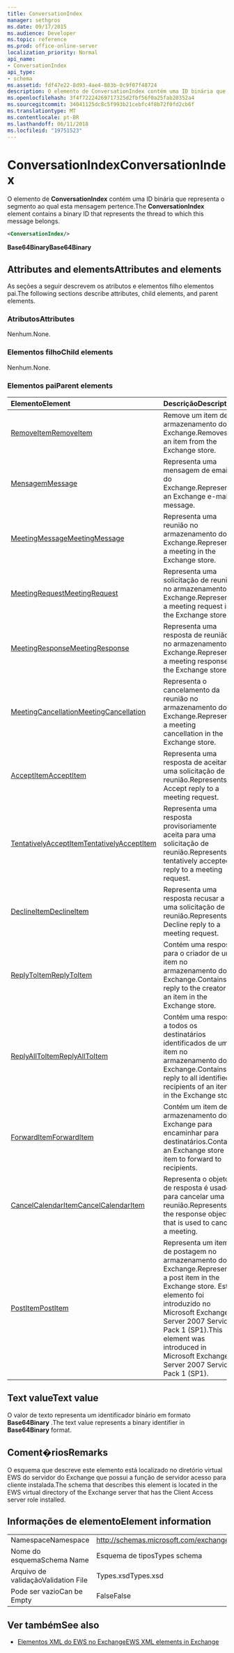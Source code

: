 ```yaml
---
title: ConversationIndex
manager: sethgros
ms.date: 09/17/2015
ms.audience: Developer
ms.topic: reference
ms.prod: office-online-server
localization_priority: Normal
api_name:
- ConversationIndex
api_type:
- schema
ms.assetid: fdf47e22-8d93-4ae4-883b-0c9f07f48724
description: O elemento de ConversationIndex contém uma ID binária que representa o segmento ao qual esta mensagem pertence.
ms.openlocfilehash: 3f4f72224269717325d2fbf56f0a25fab20352a4
ms.sourcegitcommit: 34041125dc8c5f993b21cebfc4f8b72f0fd2cb6f
ms.translationtype: MT
ms.contentlocale: pt-BR
ms.lasthandoff: 06/11/2018
ms.locfileid: "19751523"
---
```

# <a name="conversationindex"></a><span data-ttu-id="7f40a-103">ConversationIndex</span><span class="sxs-lookup"><span data-stu-id="7f40a-103">ConversationIndex</span></span>

<span data-ttu-id="7f40a-104">O elemento de **ConversationIndex** contém uma ID binária que representa o segmento ao qual esta mensagem pertence.</span><span class="sxs-lookup"><span data-stu-id="7f40a-104">The **ConversationIndex** element contains a binary ID that represents the thread to which this message belongs.</span></span> 
  
```xml
<ConversationIndex/>
```

 <span data-ttu-id="7f40a-105">**Base64Binary**</span><span class="sxs-lookup"><span data-stu-id="7f40a-105">**Base64Binary**</span></span>
## <a name="attributes-and-elements"></a><span data-ttu-id="7f40a-106">Attributes and elements</span><span class="sxs-lookup"><span data-stu-id="7f40a-106">Attributes and elements</span></span>

<span data-ttu-id="7f40a-107">As seções a seguir descrevem os atributos e elementos filho elementos pai.</span><span class="sxs-lookup"><span data-stu-id="7f40a-107">The following sections describe attributes, child elements, and parent elements.</span></span>
  
### <a name="attributes"></a><span data-ttu-id="7f40a-108">Atributos</span><span class="sxs-lookup"><span data-stu-id="7f40a-108">Attributes</span></span>

<span data-ttu-id="7f40a-109">Nenhum.</span><span class="sxs-lookup"><span data-stu-id="7f40a-109">None.</span></span>
  
### <a name="child-elements"></a><span data-ttu-id="7f40a-110">Elementos filho</span><span class="sxs-lookup"><span data-stu-id="7f40a-110">Child elements</span></span>

<span data-ttu-id="7f40a-111">Nenhum.</span><span class="sxs-lookup"><span data-stu-id="7f40a-111">None.</span></span>
  
### <a name="parent-elements"></a><span data-ttu-id="7f40a-112">Elementos pai</span><span class="sxs-lookup"><span data-stu-id="7f40a-112">Parent elements</span></span>

|<span data-ttu-id="7f40a-113">**Elemento**</span><span class="sxs-lookup"><span data-stu-id="7f40a-113">**Element**</span></span>|<span data-ttu-id="7f40a-114">**Descrição**</span><span class="sxs-lookup"><span data-stu-id="7f40a-114">**Description**</span></span>|
|:-----|:-----|
|[<span data-ttu-id="7f40a-115">RemoveItem</span><span class="sxs-lookup"><span data-stu-id="7f40a-115">RemoveItem</span></span>](removeitem.md) <br/> |<span data-ttu-id="7f40a-116">Remove um item de armazenamento do Exchange.</span><span class="sxs-lookup"><span data-stu-id="7f40a-116">Removes an item from the Exchange store.</span></span>  <br/> |
|[<span data-ttu-id="7f40a-117">Mensagem</span><span class="sxs-lookup"><span data-stu-id="7f40a-117">Message</span></span>](message-ex15websvcsotherref.md) <br/> |<span data-ttu-id="7f40a-118">Representa uma mensagem de email do Exchange.</span><span class="sxs-lookup"><span data-stu-id="7f40a-118">Represents an Exchange e-mail message.</span></span>  <br/> |
|[<span data-ttu-id="7f40a-119">MeetingMessage</span><span class="sxs-lookup"><span data-stu-id="7f40a-119">MeetingMessage</span></span>](meetingmessage.md) <br/> |<span data-ttu-id="7f40a-120">Representa uma reunião no armazenamento do Exchange.</span><span class="sxs-lookup"><span data-stu-id="7f40a-120">Represents a meeting in the Exchange store.</span></span>  <br/> |
|[<span data-ttu-id="7f40a-121">MeetingRequest</span><span class="sxs-lookup"><span data-stu-id="7f40a-121">MeetingRequest</span></span>](meetingrequest.md) <br/> |<span data-ttu-id="7f40a-122">Representa uma solicitação de reunião no armazenamento do Exchange.</span><span class="sxs-lookup"><span data-stu-id="7f40a-122">Represents a meeting request in the Exchange store.</span></span>  <br/> |
|[<span data-ttu-id="7f40a-123">MeetingResponse</span><span class="sxs-lookup"><span data-stu-id="7f40a-123">MeetingResponse</span></span>](meetingresponse.md) <br/> |<span data-ttu-id="7f40a-124">Representa uma resposta de reunião no armazenamento do Exchange.</span><span class="sxs-lookup"><span data-stu-id="7f40a-124">Represents a meeting response in the Exchange store.</span></span>  <br/> |
|[<span data-ttu-id="7f40a-125">MeetingCancellation</span><span class="sxs-lookup"><span data-stu-id="7f40a-125">MeetingCancellation</span></span>](meetingcancellation.md) <br/> |<span data-ttu-id="7f40a-126">Representa o cancelamento da reunião no armazenamento do Exchange.</span><span class="sxs-lookup"><span data-stu-id="7f40a-126">Represents a meeting cancellation in the Exchange store.</span></span>  <br/> |
|[<span data-ttu-id="7f40a-127">AcceptItem</span><span class="sxs-lookup"><span data-stu-id="7f40a-127">AcceptItem</span></span>](acceptitem.md) <br/> |<span data-ttu-id="7f40a-128">Representa uma resposta de aceitar a uma solicitação de reunião.</span><span class="sxs-lookup"><span data-stu-id="7f40a-128">Represents an Accept reply to a meeting request.</span></span>  <br/> |
|[<span data-ttu-id="7f40a-129">TentativelyAcceptItem</span><span class="sxs-lookup"><span data-stu-id="7f40a-129">TentativelyAcceptItem</span></span>](tentativelyacceptitem.md) <br/> |<span data-ttu-id="7f40a-130">Representa uma resposta provisoriamente aceita para uma solicitação de reunião.</span><span class="sxs-lookup"><span data-stu-id="7f40a-130">Represents a tentatively accepted reply to a meeting request.</span></span>  <br/> |
|[<span data-ttu-id="7f40a-131">DeclineItem</span><span class="sxs-lookup"><span data-stu-id="7f40a-131">DeclineItem</span></span>](declineitem.md) <br/> |<span data-ttu-id="7f40a-132">Representa uma resposta recusar a uma solicitação de reunião.</span><span class="sxs-lookup"><span data-stu-id="7f40a-132">Represents a Decline reply to a meeting request.</span></span>  <br/> |
|[<span data-ttu-id="7f40a-133">ReplyToItem</span><span class="sxs-lookup"><span data-stu-id="7f40a-133">ReplyToItem</span></span>](replytoitem.md) <br/> |<span data-ttu-id="7f40a-134">Contém uma resposta para o criador de um item no armazenamento do Exchange.</span><span class="sxs-lookup"><span data-stu-id="7f40a-134">Contains a reply to the creator of an item in the Exchange store.</span></span>  <br/> |
|[<span data-ttu-id="7f40a-135">ReplyAllToItem</span><span class="sxs-lookup"><span data-stu-id="7f40a-135">ReplyAllToItem</span></span>](replyalltoitem.md) <br/> |<span data-ttu-id="7f40a-136">Contém uma resposta a todos os destinatários identificados de um item no armazenamento do Exchange.</span><span class="sxs-lookup"><span data-stu-id="7f40a-136">Contains a reply to all identified recipients of an item in the Exchange store.</span></span>  <br/> |
|[<span data-ttu-id="7f40a-137">ForwardItem</span><span class="sxs-lookup"><span data-stu-id="7f40a-137">ForwardItem</span></span>](forwarditem.md) <br/> |<span data-ttu-id="7f40a-138">Contém um item de armazenamento do Exchange para encaminhar para destinatários.</span><span class="sxs-lookup"><span data-stu-id="7f40a-138">Contains an Exchange store item to forward to recipients.</span></span>  <br/> |
|[<span data-ttu-id="7f40a-139">CancelCalendarItem</span><span class="sxs-lookup"><span data-stu-id="7f40a-139">CancelCalendarItem</span></span>](cancelcalendaritem.md) <br/> |<span data-ttu-id="7f40a-140">Representa o objeto de resposta é usado para cancelar uma reunião.</span><span class="sxs-lookup"><span data-stu-id="7f40a-140">Represents the response object that is used to cancel a meeting.</span></span>  <br/> |
|[<span data-ttu-id="7f40a-141">PostItem</span><span class="sxs-lookup"><span data-stu-id="7f40a-141">PostItem</span></span>](postitem.md) <br/> |<span data-ttu-id="7f40a-142">Representa um item de postagem no armazenamento do Exchange.</span><span class="sxs-lookup"><span data-stu-id="7f40a-142">Represents a post item in the Exchange store.</span></span> <span data-ttu-id="7f40a-143">Este elemento foi introduzido no Microsoft Exchange Server 2007 Service Pack 1 (SP1).</span><span class="sxs-lookup"><span data-stu-id="7f40a-143">This element was introduced in Microsoft Exchange Server 2007 Service Pack 1 (SP1).</span></span>  <br/> |
   
## <a name="text-value"></a><span data-ttu-id="7f40a-144">Text value</span><span class="sxs-lookup"><span data-stu-id="7f40a-144">Text value</span></span>

<span data-ttu-id="7f40a-145">O valor de texto representa um identificador binário em formato **Base64Binary** .</span><span class="sxs-lookup"><span data-stu-id="7f40a-145">The text value represents a binary identifier in **Base64Binary** format.</span></span> 
  
## <a name="remarks"></a><span data-ttu-id="7f40a-146">Coment�rios</span><span class="sxs-lookup"><span data-stu-id="7f40a-146">Remarks</span></span>

<span data-ttu-id="7f40a-147">O esquema que descreve este elemento está localizado no diretório virtual EWS do servidor do Exchange que possui a função de servidor acesso para cliente instalada.</span><span class="sxs-lookup"><span data-stu-id="7f40a-147">The schema that describes this element is located in the EWS virtual directory of the Exchange server that has the Client Access server role installed.</span></span>
  
## <a name="element-information"></a><span data-ttu-id="7f40a-148">Informações de elemento</span><span class="sxs-lookup"><span data-stu-id="7f40a-148">Element information</span></span>

|||
|:-----|:-----|
|<span data-ttu-id="7f40a-149">Namespace</span><span class="sxs-lookup"><span data-stu-id="7f40a-149">Namespace</span></span>  <br/> |http://schemas.microsoft.com/exchange/services/2006/types  <br/> |
|<span data-ttu-id="7f40a-150">Nome do esquema</span><span class="sxs-lookup"><span data-stu-id="7f40a-150">Schema Name</span></span>  <br/> |<span data-ttu-id="7f40a-151">Esquema de tipos</span><span class="sxs-lookup"><span data-stu-id="7f40a-151">Types schema</span></span>  <br/> |
|<span data-ttu-id="7f40a-152">Arquivo de validação</span><span class="sxs-lookup"><span data-stu-id="7f40a-152">Validation File</span></span>  <br/> |<span data-ttu-id="7f40a-153">Types.xsd</span><span class="sxs-lookup"><span data-stu-id="7f40a-153">Types.xsd</span></span>  <br/> |
|<span data-ttu-id="7f40a-154">Pode ser vazio</span><span class="sxs-lookup"><span data-stu-id="7f40a-154">Can be Empty</span></span>  <br/> |<span data-ttu-id="7f40a-155">False</span><span class="sxs-lookup"><span data-stu-id="7f40a-155">False</span></span>  <br/> |
   
## <a name="see-also"></a><span data-ttu-id="7f40a-156">Ver também</span><span class="sxs-lookup"><span data-stu-id="7f40a-156">See also</span></span>



- [<span data-ttu-id="7f40a-157">Elementos XML do EWS no Exchange</span><span class="sxs-lookup"><span data-stu-id="7f40a-157">EWS XML elements in Exchange</span></span>](ews-xml-elements-in-exchange.md)


